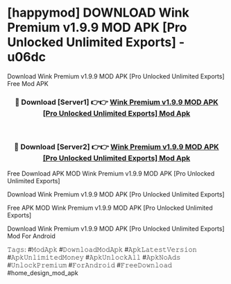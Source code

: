 # [happymod] DOWNLOAD Wink Premium v1.9.9 MOD APK [Pro Unlocked Unlimited Exports] - u06dc
Download Wink Premium v1.9.9 MOD APK [Pro Unlocked Unlimited Exports] Free Mod APK

<div align="center">
<h3>🔴 Download [Server1] 👉👉 <a href="https://apk-comot.site?title=Wink_Premium_v1.9.9_MOD_APK_[Pro_Unlocked_Unlimited_Exports]">Wink Premium v1.9.9 MOD APK [Pro Unlocked Unlimited Exports] Mod Apk</a></h3><br>

<h3>🔴 Download [Server2] 👉👉 <a href="https://apk-comot.site?title=Wink_Premium_v1.9.9_MOD_APK_[Pro_Unlocked_Unlimited_Exports]">Wink Premium v1.9.9 MOD APK [Pro Unlocked Unlimited Exports] Mod Apk</a></h3>
</div>


Free Download APK MOD Wink Premium v1.9.9 MOD APK [Pro Unlocked Unlimited Exports]

Download Wink Premium v1.9.9 MOD APK [Pro Unlocked Unlimited Exports] 

Free APK MOD Wink Premium v1.9.9 MOD APK [Pro Unlocked Unlimited Exports] 

Download Wink Premium v1.9.9 MOD APK [Pro Unlocked Unlimited Exports] Mod For Android

𝚃𝚊𝚐𝚜: #𝙼𝚘𝚍𝙰𝚙𝚔 #𝙳𝚘𝚠𝚗𝚕𝚘𝚊𝚍𝙼𝚘𝚍𝙰𝚙𝚔 #𝙰𝚙𝚔𝙻𝚊𝚝𝚎𝚜𝚝𝚅𝚎𝚛𝚜𝚒𝚘𝚗 #𝙰𝚙𝚔𝚄𝚗𝚕𝚒𝚖𝚒𝚝𝚎𝚍𝙼𝚘𝚗𝚎𝚢 #𝙰𝚙𝚔𝚄𝚗𝚕𝚘𝚌𝚔𝙰𝚕𝚕 #𝙰𝚙𝚔𝙽𝚘𝙰𝚍𝚜 #𝚄𝚗𝚕𝚘𝚌𝚔𝙿𝚛𝚎𝚖𝚒𝚞𝚖 #𝙵𝚘𝚛𝙰𝚗𝚍𝚛𝚘𝚒𝚍 #𝙵𝚛𝚎𝚎𝙳𝚘𝚠𝚗𝚕𝚘𝚊𝚍 #home_design_mod_apk